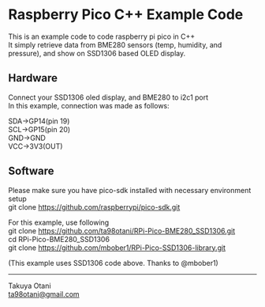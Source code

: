 # Raspberry Pico C++ Example Code 
This is an example code to code raspberry pi pico in C++  
It simply retrieve data from BME280 sensors (temp, humidity, and pressure), and show on SSD1306 based OLED display.  

## Hardware
Connect your SSD1306 oled display, and BME280 to i2c1 port  
In this example, connection was made as follows:  

SDA->GP14(pin 19)  
SCL->GP15(pin 20)  
GND->GND  
VCC->3V3(OUT)  

## Software
Please make sure you have pico-sdk installed with necessary environment setup  
git clone https://github.com/raspberrypi/pico-sdk.git  

For this example, use following     
git clone https://github.com/ta98otani/RPi-Pico-BME280_SSD1306.git  
cd RPi-Pico-BME280_SSD1306  
git clone https://github.com/mbober1/RPi-Pico-SSD1306-library.git  

(This example uses SSD1306 code above.  Thanks to @mbober1)  

--------  
Takuya Otani  
<ta98otani@gmail.com>  


